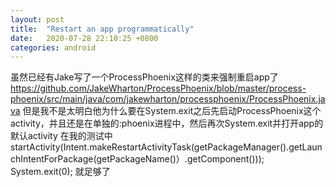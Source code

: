 ```yaml
---
layout: post
title:  "Restart an app programmatically"
date:   2020-07-28 22:10:25 +0800
categories: android
---
```

虽然已经有Jake写了一个ProcessPhoenix这样的类来强制重启app了
https://github.com/JakeWharton/ProcessPhoenix/blob/master/process-phoenix/src/main/java/com/jakewharton/processphoenix/ProcessPhoenix.java
但是我不是太明白他为什么要在System.exit之后先启动ProcessPhoenix这个activity，并且还是在单独的:phoenix进程中，然后再次System.exit并打开app的默认activity
在我的测试中
startActivity(Intent.makeRestartActivityTask(getPackageManager().getLaunchIntentForPackage(getPackageName()）.getComponent()));
System.exit(0);
就足够了